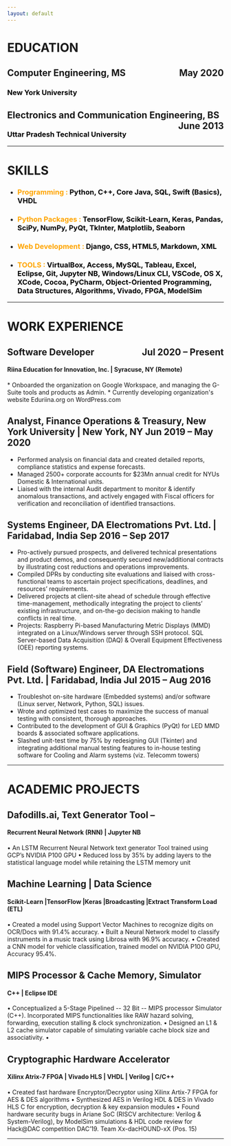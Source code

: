 ```yaml
---
layout: default
---
```


# EDUCATION

<h2 style="text-align:left, color:orange;">Computer Engineering, MS<span style="float:right;">May 2020</span></h2>
<h3 style="color:black">New York University</h3>

<h2 style="text-align:left, color:orange;">Electronics and Communication Engineering, BS<span style="float:right;">June 2013</span></h2>
<h3 style="color:black">Uttar Pradesh Technical University</h3>

* * *

# SKILLS

* <h3 style="color:orange">Programming : <span style="color:black">Python, C++, Core Java, SQL, Swift (Basics), VHDL</span></h3> 

* <h3 style="color:orange">Python Packages : <span style="color:black">TensorFlow, Scikit-Learn, Keras, Pandas, SciPy, NumPy, PyQt, TkInter, Matplotlib, Seaborn</span></h3>

* <h3 style="color:orange">Web Development : <span style="color:black">Django, CSS, HTML5, Markdown, XML</span></h3>

* <h3 style="color:orange">TOOLS : <span style="color:black">VirtualBox, Access, MySQL, Tableau, Excel, Eclipse, Git, Jupyter NB, Windows/Linux CLI, VSCode, OS X, XCode, Cocoa, PyCharm, Object-Oriented Programming, Data Structures, Algorithms, Vivado, FPGA, ModelSim</span></h3>

* * *

# WORK EXPERIENCE

<h2 style="text-align:left, color:black;">Software Developer<span style="float:right;">Jul 2020 – Present</span></h2>
<h4 style="text-align:left, color:black;">Riina Education for Innovation, Inc. &#124; Syracuse, NY (Remote)</h4>
* Onboarded the organization on Google Workspace, and managing the G-Suite tools and products as Admin.
* Currently developing organization's website Eduriina.org on WordPress.com

## Analyst, Finance Operations & Treasury, New York University | New York, NY  Jun 2019 – May 2020
* Performed analysis on financial data and created detailed reports, compliance statistics and expense forecasts.
* Managed 2500+ corporate accounts for $23Mn annual credit for NYUs Domestic & International units.
* Liaised with the internal Audit department to monitor & identify anomalous transactions, and actively engaged with Fiscal officers for verification and reconciliation of identified transactions.

## Systems Engineer, DA Electromations Pvt. Ltd. | Faridabad, India  Sep 2016 – Sep 2017
* Pro-actively pursued prospects, and delivered technical presentations and product demos, and consequently secured new/additional contracts by illustrating cost reductions and operations improvements.
* Compiled DPRs by conducting site evaluations and liaised with cross-functional teams to ascertain project specifications, deadlines, and resources’ requirements.
* Delivered projects at client-site ahead of schedule through effective time-management, methodically integrating the project to clients’ existing infrastructure, and on-the-go decision making to handle conflicts in real time.
* Projects: Raspberry Pi-based Manufacturing Metric Displays (MMD) integrated on a Linux/Windows server through SSH protocol. SQL Server-based Data Acquisition (DAQ) & Overall Equipment Effectiveness (OEE) reporting systems. 

## Field (Software) Engineer, DA Electromations Pvt. Ltd. | Faridabad, India Jul 2015 – Aug 2016
* Troubleshot on-site hardware (Embedded systems) and/or software (Linux server, Network, Python, SQL) issues.
* Wrote and optimized test cases to maximize the success of manual testing with consistent, thorough approaches.
* Contributed to the development of GUI & Graphics (PyQt) for LED MMD boards & associated software applications.
* Slashed unit-test time by 75% by redesigning GUI (Tkinter) and integrating additional manual testing features to in-house testing software for Cooling and Alarm systems (viz. Telecomm towers)

* * *

# ACADEMIC PROJECTS

## Dafodills.ai, Text Generator Tool – ##
#### Recurrent Neural Network (RNN) | Jupyter NB ####
• An LSTM Recurrent Neural Network text generator Tool trained using GCP’s NVIDIA P100 GPU
• Reduced loss by 35% by adding layers to the statistical language model while retaining the LSTM memory unit

## Machine Learning | Data Science 
#### Scikit-Learn |TensorFlow |Keras |Broadcasting |Extract Transform Load (ETL) ####
• Created a model using Support Vector Machines to recognize digits on OCR/Docs with 91.4% accuracy.
• Built a Neural Network model to classify instruments in a music track using Librosa with 96.9% accuracy.
• Created a CNN model for vehicle classification, trained model on NVIDIA P100 GPU, Accuracy 95.4%.

## MIPS Processor & Cache Memory, Simulator
#### C++ | Eclipse IDE ####
• Conceptualized a 5-Stage Pipelined -- 32 Bit -- MIPS processor Simulator (C++). Incorporated MIPS functionalities like RAW hazard solving, forwarding, execution stalling & clock synchronization.
• Designed an L1 & L2 cache simulator capable of simulating variable cache block size and associativity.
• 
## Cryptographic Hardware Accelerator
#### Xilinx Atrix-7 FPGA | Vivado HLS | VHDL | Verilog | C/C++ ####
• Created fast hardware Encryptor/Decryptor using Xilinx Artix-7 FPGA for AES & DES algorithms
• Synthesized AES in Verilog HDL & DES in Vivado HLS C for encryption, decryption & key expansion modules
• Found hardware security bugs in Ariane SoC (RISCV architecture: Verilog & System-Verilog), by ModelSim simulations & HDL code review for Hack@DAC competition DAC’19. Team Xx-dacHOUND-xX (Pos. 15)

* * *
